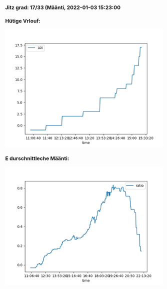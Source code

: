 ### Jitz grad: 17/33 (Määnti, 2022-01-03 15:23:00

### Hütige Vrlouf:
![Graph](Today.png)

### E durschnittleche Määnti:
![Graph](Määnti.png)